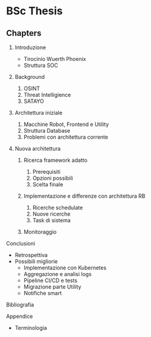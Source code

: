 # BSc Thesis

## Chapters

1. Introduzione

    - Tirocinio Wuerth Phoenix
    - Struttura SOC

2. Background

   1. OSINT
   2. Threat Intelligience
   3. SATAYO

3. Architettura iniziale

   1. Macchine Robot, Frontend e Utility
   2. Struttura Database
   3. Problemi con architettura corrente

4. Nuova architettura

   1. Ricerca framework adatto

      1. Prerequisiti
      2. Opzioni possibili
      3. Scelta finale

   2. Implementazione e differenze con architettura RB

      1. Ricerche schedulate
      2. Nuove ricerche
      3. Task di sistema

   3. Monitoraggio

Conclusioni

- Retrospettiva
- Possibili migliorie
  - Implementazione con Kubernetes
  - Aggregazione e analisi logs
  - Pipeline CI/CD e tests
  - Migrazione parte Utility
  - Notifiche smart

Bibliografia

Appendice

- Terminologia
